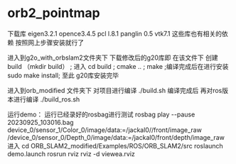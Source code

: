 # orb2_pointmap
下载库 eigen3.2.1 opence3.4.5 pcl l.8.1 panglin 0.5 vtk7.1 这些库也有相关的依赖 按照网上步骤安装就行了

进入到g2o_with_orbslam2文件夹下 下载修改后的g20库即 在该文件下 创建build （mkdir build） ; 进入 cd build ; cmake .. ; make ;编译完成后在进行安装 sudo make install; 至此 g20库安装完毕

进入到orb_modified 文件夹下 对项目进行编译 ./build.sh 编译完成后 再对ros版本进行编译 ./build_ros.sh

运行demo：
运行已经录好的rosbag进行测试
rosbag play --pause 20230925_103016.bag device_0/sensor_1/Color_0/image/data:=/jackal0//front/image_raw /device_0/sensor_0/Depth_0/image/data:=/jackal0/front/depth/image_raw
进入 cd ORB_SLAM2_modified/Examples/ROS/ORB_SLAM2/src
roslaunch demo.launch
rosrun rviz rviz -d viewea.rviz
